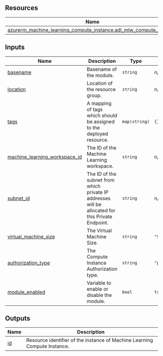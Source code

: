 <!-- BEGIN_TF_DOCS -->
## Resources

| Name | Type |
|------|------|
| [azurerm_machine_learning_compute_instance.adl_mlw_compute_instance](https://registry.terraform.io/providers/hashicorp/azurerm/latest/docs/resources/machine_learning_compute_instance) | resource |

## Inputs

| Name | Description | Type | Default | Required |
|------|-------------|------|---------|:--------:|
| <a name="input_basename"></a> [basename](#input\_basename) | Basename of the module. | `string` | n/a | yes |
| <a name="input_location"></a> [location](#input\_location) | Location of the resource group. | `string` | n/a | yes |
| <a name="input_tags"></a> [tags](#input\_tags) | A mapping of tags which should be assigned to the deployed resource. | `map(string)` | `{}` | no |
| <a name="input_machine_learning_workspace_id"></a> [machine\_learning\_workspace\_id](#input\_machine\_learning\_workspace\_id) | The ID of the Machine Learning workspace. | `string` | n/a | yes |
| <a name="input_subnet_id"></a> [subnet\_id](#input\_subnet\_id) | The ID of the subnet from which private IP addresses will be allocated for this Private Endpoint. | `string` | n/a | yes |
| <a name="input_virtual_machine_size"></a> [virtual\_machine\_size](#input\_virtual\_machine\_size) | The Virtual Machine Size. | `string` | `"STANDARD_DS2_V2"` | no |
| <a name="input_authorization_type"></a> [authorization\_type](#input\_authorization\_type) | The Compute Instance Authorization type. | `string` | `"personal"` | no |
| <a name="input_module_enabled"></a> [module\_enabled](#input\_module\_enabled) | Variable to enable or disable the module. | `bool` | `true` | no |

## Outputs

| Name | Description |
|------|-------------|
| <a name="output_id"></a> [id](#output\_id) | Resource identifier of the instance of Machine Learning Compute Instance. |
<!-- END_TF_DOCS -->